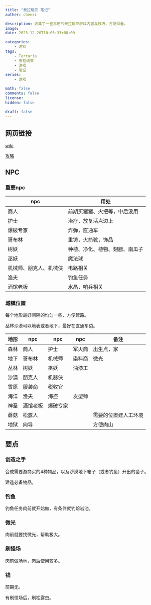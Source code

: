 ```yaml
---
title: "泰拉瑞亚 笔记"
auther: chenxi

description: 收集了一些常用的泰拉瑞亚游戏内容与技巧，方便回看。
image: 
date: 2023-12-20T10:05:33+08:00

categories:
    - 游戏
tags:
    - Terraria
    - 泰拉瑞亚
    - 游戏
    - 笔记
series:
    - 游戏

math: false
comments: false
license: 
hidden: false

draft: false
---
```


## 网页链接

[wiki](https:)

[攻略](https)

## NPC

### 重要npc

|npc|用处|
|--|--|
|商人|前期买猪猪、火把等，中后没用|
|护士|治疗，放复活点边上|
|爆破专家|炸弹，直通车|
|哥布林|重铸，火箭靴，饰品|
|树妖|种植、净化、植物、翅膀、南瓜子|
|巫妖|魔法球|
|机械师、朋克人、机械侠|电路相关|
|渔夫|钓鱼任务|
|酒馆老板|水晶，哨兵相关|

### 城镇位置

每个地形最好间隔的均匀一些，方便赶路。

丛林沙漠可以地表或者地下，最好在直通车边。

|地形|npc|npc|npc|备注|
|--|--|--|--|--|
|森林|商人|护士|军火商|出生点，家|
|地下|哥布林|机械师|染料商|微光|
|丛林|树妖|巫妖|油漆工||
|沙漠|朋克人|机器侠|||
|雪原|服装商|税收官|||
|海洋|渔夫|海盗|发型师||
|神圣|酒馆老板|爆破专家|||
|蘑菇|松露人|||需要的位置建人工环境|
|地狱|向导|||方便肉山|

## 要点

### 创造之手

合成需要游商买的4种物品，以及沙漠地下箱子（或者钓鱼）开出的凿子。

建造必备物品。

### 钓鱼

钓鱼任务肉前就开始做，有条件就钓熔岩池。

### 微光

肉前就要找微光，帮助极大。

### 刷怪场

肉前做场地，肉后使用较多。

### 钱

前期无。

有刷怪场后，刷松露虫。

